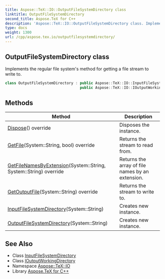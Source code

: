 ```yaml
---
title: Aspose::TeX::IO::OutputFileSystemDirectory class
linktitle: OutputFileSystemDirectory
second_title: Aspose.TeX for C++
description: 'Aspose::TeX::IO::OutputFileSystemDirectory class. Implements the regular file system''s method for getting a file stream to write to in C++.'
type: docs
weight: 1300
url: /cpp/aspose.tex.io/outputfilesystemdirectory/
---
```

## OutputFileSystemDirectory class


Implements the regular file system's method for getting a file stream to write to.

```cpp
class OutputFileSystemDirectory : public Aspose::TeX::IO::InputFileSystemDirectory,
                                  public Aspose::TeX::IO::IOutputWorkingDirectory
```

## Methods

| Method | Description |
| --- | --- |
| [Dispose](./dispose/)() override | Disposes the instance. |
| [GetFile](../inputfilesystemdirectory/getfile/)(System::String, bool) override | Returns the stream to read from. |
| [GetFileNamesByExtension](../inputfilesystemdirectory/getfilenamesbyextension/)(System::String, System::String) override | Returns the array of file names by an extension. |
| [GetOutputFile](./getoutputfile/)(System::String) override | Returns the stream to write to. |
| [InputFileSystemDirectory](../inputfilesystemdirectory/inputfilesystemdirectory/)(System::String) | Creates new instance. |
| [OutputFileSystemDirectory](./outputfilesystemdirectory/)(System::String) | Creates new instance. |
## See Also

* Class [InputFileSystemDirectory](../inputfilesystemdirectory/)
* Class [IOutputWorkingDirectory](../ioutputworkingdirectory/)
* Namespace [Aspose::TeX::IO](../)
* Library [Aspose.TeX for C++](../../)
